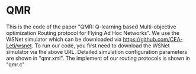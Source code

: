 # QMR
This is the code of the paper "QMR: Q-learning based Multi-objective optimization Routing protocol for Flying Ad Hoc Networks".  We use the WSNet simulator which can be downloaded via https://github.com/CEA-Leti/wsnet.
To run our code, you first need to download the WSNet simulator via the above URL.
Detailed simulation configuration parameters are shown in  "qmr.xml".
The implement of our routing protocols is shown in "qmr.c"
